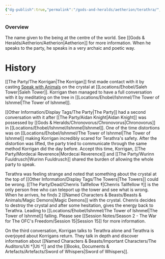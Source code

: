 ```yaml
---
{"dg-publish":true,"permalink":"/gods-and-heralds/aetherion/terathra/","tags":["TheAshenPantheon"],"updated":"2025-01-14T21:11:41.292+00:00"}
---
```



### Overview
The name given to the being at the centre of the world. See [[Gods & Heralds/Aetherion/Aetherion\|Aetherion]] for more information. When he speaks to the party, he speaks in a very archaic and poetic way.

# History
[[The Party/The Korrigan\|The Korrigan]] first made contact with it by casting [Speak with Animals](https://www.dndbeyond.com/spells/2258-speak-with-animals) on the crystal at [[Locations/Ehobel/Saleh Tower\|Saleh Tower]]. Korrigan then managed to have a full conversation with it by meditating on the tree in [[Locations/Ehobel/Ishnmel/The Tower of Ishnmel\|The Tower of Ishnmel]].

[[Other Information/Display Tags/The Party\|The Party]] had a second conversation with it after [[The Party/Aidan Knight\|Aidan Knight]] was possessed by [[Gods & Heralds/Chronovorus/Chronovorus\|Chronovorus]] in [[Locations/Ehobel/Ishnmel/Ishnmel\|Ishnmel]]. One of the time distortions was on [[Locations/Ehobel/Ishnmel/The Tower of Ishnmel\|The Tower of Ishnmel]] making Korrigan incredibly scared for Terathra's safety. After the distortion was lifted, the party tried to communicate through the same method Korrigan did the day before. Accept this time, Korrigan, [[The Party/Mordecai Reverence\|Mordecai Reverence]] and [[The Party/Wurinn Fuuldrusch\|Wurinn Fuuldrusch]] shared the burden of allowing the whole party to speak. 

Terathra was feeling strange and noted that something about the crystal at the top of [[Other Information/Display Tags/The Towers\|The Towers]] could be wrong. [[The Party/Dead/Chenris Tallfellow ‡\|Chenris Tallfellow ‡]] is the only person free who can teleport up the tower and see what is wrong. When he arrives, he finds 2 [[Named Characters & Beasts/Beasts & Animals/Magic Demons\|Magic Demons]] with the crystal. Chenris decides to destroy the crystal and after some hesitation, gives the energy back to Terathra. Leading to [[Locations/Ehobel/Ishnmel/The Tower of Ishnmel\|The Tower of Ishnmel]] falling. Please see [[Session Notes/Season 2 - The War for The OFC's Freedom/Session 15\|Session 15]] for more information.

On the third conversation, Korrigan talks to Terathra alone and Terathra is overjoyed about Korrigans return. They talk in depth and discover information about [[Named Characters & Beasts/Important Characters/The Auditors/Uti †\|Uti †]] and the [[Books, Documents & Artefacts/Artefacts/Sword of Whispers\|Sword of Whispers]]. 